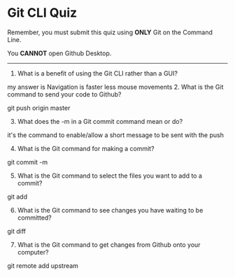 # Git CLI Quiz

Remember, you must submit this quiz using **ONLY** Git on the Command Line.

You **CANNOT** open Github Desktop.

---

1. What is a benefit of using the Git CLI rather than a GUI?

my answer is
Navigation is faster less mouse movements 2. What is the Git command to send your code to Github?

git push origin master

3. What does the -m in a Git commit command mean or do?

it's the command to enable/allow a short message to be sent with the push

4. What is the Git command for making a commit?

git commit -m

5. What is the Git command to select the files you want to add to a commit?

git add

6. What is the Git command to see changes you have waiting to be committed?

git diff

7. What is the Git command to get changes from Github onto your computer?

git remote add upstream <URL goes here>
